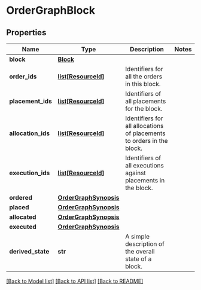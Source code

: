 # OrderGraphBlock


## Properties
Name | Type | Description | Notes
------------ | ------------- | ------------- | -------------
**block** | [**Block**](Block.md) |  | 
**order_ids** | [**list[ResourceId]**](ResourceId.md) | Identifiers for all the orders in this block. | 
**placement_ids** | [**list[ResourceId]**](ResourceId.md) | Identifiers of all placements for the block. | 
**allocation_ids** | [**list[ResourceId]**](ResourceId.md) | Identifiers for all allocations of placements to orders in the block. | 
**execution_ids** | [**list[ResourceId]**](ResourceId.md) | Identifiers of all executions against placements in the block. | 
**ordered** | [**OrderGraphSynopsis**](OrderGraphSynopsis.md) |  | 
**placed** | [**OrderGraphSynopsis**](OrderGraphSynopsis.md) |  | 
**allocated** | [**OrderGraphSynopsis**](OrderGraphSynopsis.md) |  | 
**executed** | [**OrderGraphSynopsis**](OrderGraphSynopsis.md) |  | 
**derived_state** | **str** | A simple description of the overall state of a block. | 

[[Back to Model list]](../README.md#documentation-for-models) [[Back to API list]](../README.md#documentation-for-api-endpoints) [[Back to README]](../README.md)


